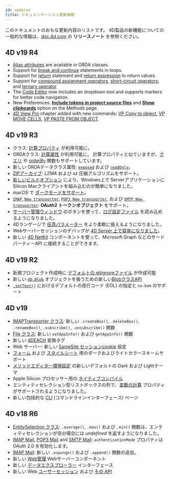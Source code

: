 ```yaml
---
id: updates
title: ドキュメンテーション更新情報
---
```


このドキュメントのおもな更新内容のリストです。 4D製品の新機能についての一般的な情報は、[doc.4d.com](https://doc.4d.com) の **リリースノート** を参照ください。


## 4D v19 R4

- [Alias attributes](ORDA/ordaClasses.md#alias-attributes) are available in ORDA classes.
- Support for [break and continue](Concepts/cf_looping.md#break-and-continue) statements in loops.
- Support for [return](Concepts/flow-control.md#return-expression) statement and [return expression](Concepts/parameters.md#return-expression) to return values.
- Support for [compound assignment operators](Concepts/operators.md#compound-assignment-operators), [short-circuit operators](Concepts/operators.md#short-circuit-operators), and [ternary operator](Concepts/operators.md#ternary-operator)
- The [Code Editor](code-editor/navigation.md) now includes an dropdown tool and supports markers for better code navigation.
- New Preferences: [**Include tokens in project source files**](Preferences/general.md#include-tokens-in-project-source-files) and [**Show clipboards**](Preferences/methods.md#show-clipboards) option on the Methods page.
- [4D View Pro](ViewPro/getting-started.md) chapter added with new commands: [VP Copy to object](ViewPro/method-list#vp-copy-to-object), [VP MOVE CELLS](ViewPro/method-list#vp-move-cells), [VP PASTE FROM OBJECT](ViewPro/method-list#vp-paste-from-object).


## 4D v19 R3

- クラス: [計算プロパティ](Concepts/classes.md#function-get-と-function-set) が利用可能に。
- ORDAクラス: [計算属性](ORDA/ordaClasses.md#計算属性) が利用可能に。 計算プロパティと似ていますが、[クエリ](ORDA/ordaClasses.md#function-query-attributename) や [orderBy](ORDA/ordaClasses.md#function-orderby-attributename) 関数もサポートしています。
- 新しい ORDAデータクラス属性: [`exposed`](API/DataClassAttributeClass.md#exposed) および [`readOnly`](API/DataClassAttributeClass.md#readonly)。
- [ZIPアーカイブ](API/ZipArchiveClass.md#zip-create-archive): *LZMA* および *xz* 圧縮アルゴリズムをサポート。
- [新しいビルドオプション](Desktop/building.md#silicon-macos-クライアントからの接続を許可) により、Windows上で Serverアプリケーションに Silicon Macクライアントを組み込むのが簡単になりました。
- macOS で [ダークモードをサポート](Preferences/general.md#アピアランス-macosのみ)。
- [`IMAP New transporter`](API/IMAPTransporterClass.md#imap-new-transporter), [`POP3 New transporter`](API/POP3TransporterClass.md#pop3-new-transporter), および [`SMTP New transporter`](API/SMTPTransporterClass.md#smtp-new-transporter): **OAuth2 トークンオブジェクト** をサポート。
- [サーバー管理ウィンドウ](ServerWindow/maintenance.md#ログ設定ファイルを読み込む) のボタンを使って、[ログ設定ファイル](Debugging/debugLogFiles.md#ログ設定ファイルを使用する) を読み込めるようになりました。
- 4Dランゲージで [任意パラメーター](Concepts/parameters.md#任意パラメーター) をより柔軟に扱えるようになりました。
- Webサーバーセッションのデバッグが [4D Server 上で容易になりました](WebServer/sessions.md#プリエンプティブモード)。
- 新しい [4D NetKit](Extensions/overview.md#4dコンポーネントの一覧) コンポーネントを使って、Microsoft Graph などのサードパーティーAPI に接続することができます。


## 4D v19 R2

- 新規プロジェクト作成時に [デフォルトの.gitignoreファイル](Preferences/general.md#gitignore-ファイルを作成する) が作成可能
- 新しい [`4D.Blob`](Concepts/dt_blob.md#blob-の種類) オブジェクトを扱うための新しい[BlobクラスAPI](API/BlobClass.md)
- [`.setText()`](API/FileClass.md#settext) におけるデフォルトの改行コード (EOL) の指定と `no-bom` のサポート


## 4D v19

- [IMAPTransporter クラス](API/IMAPTransporterClass.md): 新しい `.createBox()`, `.deleteBox()`, `.renameBox()`, `.subscribe()`, `.unsubscribe()` 関数
- [File クラス](API/FileClass.md): 新しい `setAppInfo()` および `getAppInfo()` 関数
- 新しい [4DEACH](Tags/tags.md#4deach-and-4dendeach) 変換タグ
- Web サーバー: 新しい [SameSite セッションcookie](WebServer/webServerConfig.md#セッションcookie-samesite) 設定
- [フォーム](FormEditor/properties_FormProperties.md#カラースキーム) および [スタイルシート](FormEditor/createStylesheet.md#メディアクエリ) 用のダークおよびライトカラースキームサポート
- [メソッドエディター環境設定](Preferences/methods.md#テーマリスト) の新しいデフォルトの Dark および Lightテーマ
- Apple Silicon プロセッサー用の [ネイティブコンパイル](Project/compiler.md#コンパイラーメソッド)
- エンティティセレクション型リストボックスの列で、[変数の計算](FormObjects/properties_Object.md#変数の計算) プロパティがサポートされるようになりました。
- 新しい包括的な [CLI](Admin/cli.md) (コマンドラインインターフェース) ページ



## 4D v18 R6

- [EntitySelection クラス](API/EntitySelectionClass.md): `.average()`, `.max()` および `.min()` 関数は、エンティティセレクションが空の場合には *undefined* を返すようになりました。
- [IMAP Mail](API/IMAPTransporterClass.md), [POP3 Mail](API/POP3TransporterClass.md) and [SMTP Mail](API/SMTPTransporterClass.md): `authenticationMode` プロパティは OAuth 2.0 を有効化します。
- [IMAP Mail](API/IMAPTransporterClass.md): 新しい `.expunge()` および `.append()` 関数の追加。
- 新しい [Web管理](Admin/webAdmin.md) Webサーバーコンポーネント
- 新しい [データエクスプローラー](Admin/dataExplorer) インターフェース
- 新しい Web [ユーザーセッション](WebServer/sessions.md) および [その API](API/SessionClass.md)